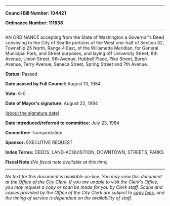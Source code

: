 

********

**Council Bill Number: 104421**
   
**Ordinance Number: 111838**
********

 AN ORDINANCE accepting from the State of Washington a Governor's Deed conveying to the City of Seattle portions of the West one-half of Section 32, Township 25 North, Range 4 East, of the Willamette Meridian, for General Municipal Park, and Street purposes, and laying off University Street, 8th Avenue, Union Street, 9th Avenue, Hubbell Place, Pike Street, Boren Avenue, Terry Avenue, Seneca Street, Spring Street and 7th Avenue.

**Status:** Passed
   
**Date passed by Full Council:** August 13, 1984
   
**Vote:** 6-0
   
**Date of Mayor's signature:** August 22, 1984
   
[(about the signature date)](/~public/approvaldate.htm)
   
   
   
**Date introduced/referred to committee:** July 23, 1984
   
**Committee:** Transportation
   
**Sponsor:** EXECUTIVE REQUEST
   
   
**Index Terms:** DEEDS, LAND-ACQUISITION, DOWNTOWN, STREETS, PARKS

**Fiscal Note:**_(No fiscal note available at this time)_
********

_No text for this document is available on-line. You may view this document at [the Office of the City Clerk](http://www.seattle.gov/leg/clerk/contactUs.htm). If you are unable to visit the Clerk's Office, you may request a copy or scan be made for you by Clerk staff. Scans and copies provided by the Office of the City Clerk are subject to [copy fees](http://clerk.seattle.gov/~public/clerkfees.htm), and the timing of service is dependent on the availability of staff._

